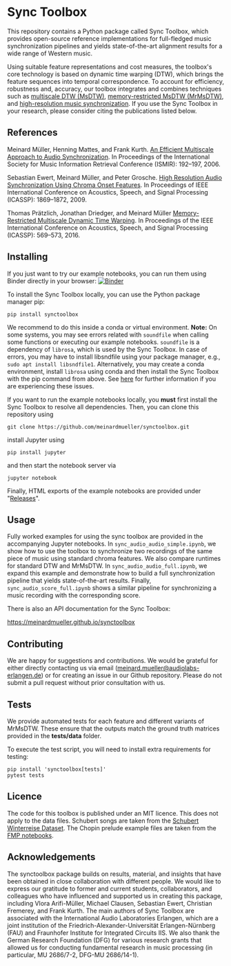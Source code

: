 # Sync Toolbox

This repository contains a Python package called Sync Toolbox, which provides open-source reference implementations for full-fledged music synchronization pipelines and yields state-of-the-art alignment results for a wide range of Western music. 

Using suitable feature representations and cost measures, the toolbox's core technology is based on dynamic time warping (DTW), which brings the feature sequences into temporal correspondence. To account for efficiency, robustness and, accuracy, our toolbox integrates and combines techniques such as [multiscale DTW (MsDTW)](https://www.audiolabs-erlangen.de/fau/professor/mueller/publications/2006_MuellerMattesKurth_MultiscaleAudioSynchronization_ISMIR.pdf), [memory-restricted MsDTW (MrMsDTW)](https://www.audiolabs-erlangen.de/fau/professor/mueller/publications/2016_PraetzlichDriedgerMueller_MrMsDTW_ICASSP.pdf), and [high-resolution music synchronization](https://www.audiolabs-erlangen.de/fau/professor/mueller/publications/2009_EwertMuellerGrosche_HighResAudioSync_ICASSP.pdf). If you use the Sync Toolbox in your research, please consider citing the publications listed below.

## References

Meinard Müller, Henning Mattes, and Frank Kurth.
[An Efficient Multiscale Approach to Audio Synchronization](https://www.audiolabs-erlangen.de/fau/professor/mueller/publications/2006_MuellerMattesKurth_MultiscaleAudioSynchronization_ISMIR.pdf).
In Proceedings of the International Society for Music Information Retrieval Conference (ISMIR): 192–197, 2006.

Sebastian Ewert, Meinard Müller, and Peter Grosche.
[High Resolution Audio Synchronization Using Chroma Onset Features](https://www.audiolabs-erlangen.de/fau/professor/mueller/publications/2009_EwertMuellerGrosche_HighResAudioSync_ICASSP.pdf).
In Proceedings of IEEE International Conference on Acoustics, Speech, and Signal Processing (ICASSP): 1869–1872, 2009.

Thomas Prätzlich, Jonathan Driedger, and Meinard Müller
[Memory-Restricted Multiscale Dynamic Time Warping](https://www.audiolabs-erlangen.de/fau/professor/mueller/publications/2016_PraetzlichDriedgerMueller_MrMsDTW_ICASSP.pdf).
In Proceedings of the IEEE International Conference on Acoustics, Speech, and Signal Processing (ICASSP): 569–573, 2016. 

## Installing

If you just want to try our example notebooks, you can run them using Binder directly in your browser: [![Binder](https://mybinder.org/badge_logo.svg)](https://mybinder.org/v2/gh/meinardmueller/synctoolbox/HEAD)

To install the Sync Toolbox locally, you can use the Python package manager pip:

```
pip install synctoolbox
```
We recommend to do this inside a conda or virtual environment. **Note:** On some systems, you may see errors related with ``soundfile`` when calling some functions or executing our example notebooks. ``soundfile`` is a dependency of ``librosa``, which is used by the Sync Toolbox. In case of errors, you may have to install libsndfile using your package manager, e.g., ``sudo apt install libsndfile1``. Alternatively, you may create a conda environment, install ``librosa`` using conda and then install the Sync Toolbox with the pip command from above. See [here](https://github.com/librosa/librosa#hints-for-the-installation) for further information if you are experiencing these issues.


If you want to run the example notebooks locally, you **must** first install the Sync Toolbox to resolve all dependencies. Then, you can clone this repository using

```
git clone https://github.com/meinardmueller/synctoolbox.git
```
install Jupyter using

```
pip install jupyter
```

and then start the notebook server via

```
jupyter notebook
```

Finally, HTML exports of the example notebooks are provided under "[Releases](https://github.com/meinardmueller/synctoolbox/releases)".


## Usage

Fully worked examples for using the sync toolbox are provided in the accompanying Jupyter notebooks. In ``sync_audio_audio_simple.ipynb``, we show how to use the toolbox to synchronize two recordings of the same piece of music using standard chroma features. We also compare runtimes for standard DTW and MrMsDTW. In ``sync_audio_audio_full.ipynb``, we expand this example and demonstrate how to build a full synchronization pipeline that yields state-of-the-art results. Finally, ``sync_audio_score_full.ipynb`` shows a similar pipeline for synchronizing a music recording with the corresponding score.

There is also an API documentation for the Sync Toolbox:

https://meinardmueller.github.io/synctoolbox

## Contributing

We are happy for suggestions and contributions. We would be grateful for either directly contacting us via email (meinard.mueller@audiolabs-erlangen.de) or for creating an issue in our Github repository. Please do not submit a pull request without prior consultation with us.

## Tests

We provide automated tests for each feature and different variants of MrMsDTW. These ensure that the outputs match the ground truth matrices provided in the **tests/data** folder.

To execute the test script, you will need to install extra requirements for testing:

```
pip install 'synctoolbox[tests]'
pytest tests
```

## Licence

The code for this toolbox is published under an MIT licence. This does not apply to the data files. Schubert songs are taken from the [Schubert Winterreise Dataset](https://zenodo.org/record/4122060). The Chopin prelude example files are taken from the [FMP notebooks](https://www.audiolabs-erlangen.de/resources/MIR/FMP/C0/C0.html).

## Acknowledgements

The synctoolbox package builds on results, material, and insights that have been obtained in close collaboration with different people. We would like to express our gratitude to former and current students, collaborators, and colleagues who have influenced and supported us in creating this package, including Vlora Arifi-Müller, Michael Clausen, Sebastian Ewert, Christian Fremerey, and Frank Kurth. The main authors of Sync Toolbox are associated with the International Audio Laboratories Erlangen, which are a joint institution of the Friedrich-Alexander-Universität Erlangen-Nürnberg (FAU) and Fraunhofer Institute for Integrated Circuits IIS. We also thank the German Research Foundation (DFG) for various research grants that allowed us for conducting fundamental research in music processing (in particular, MU 2686/7-2, DFG-MU 2686/14-1).
